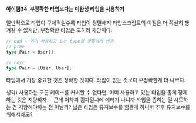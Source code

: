 #### 아이템34. 부정확한 타입보다는 미완성 타입을 사용하기

일반적으로 타입이 구체적일수록 타입이 정밀해져 타입스크립트의 이점을 더 확실히 챙겨갈 수 있지만, 부정확한 타입은 오히려 재앙이다.
```typescript
// bad - 이미 사용하고 있는 type을 정밀하게 변경
// prev
type Pair = User[]; 

// next
type Pair = [User, User];
```

타입에서 가장 중요한 것은 정확한 것이다. 타입이 없는 것보다 부정확한게 더 나쁘다.



생각)
사용하는 모든 케이스를 커버할 수 없다면, 이미 사용하고 있는 타입을 좁게 정제하는 것은 지양하자. - 근데 어차피 컴파일시에 에러가 나니까 타입을 좁히는 걸 시도하는 건 지향해야하는 점 아닐까? 넓은 타입은 유지보수를 힘들게 하니까 추후 유지보수를 위해서라도?